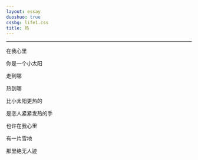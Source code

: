 ```yaml
---
layout: essay
duoshuo: true
cssbg: life1.css
title: 热
---
```


----------

在我心里

你是一个小太阳

走到哪

热到哪



>>


比小太阳更热的

是恋人紧紧发热的手

也许在我心里

有一片雪地

那里绝无人迹


>>
